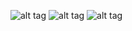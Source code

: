![alt tag](http://web.itu.edu.tr/ozdile/GitHub/Calculator/01.jpg)
![alt tag](http://web.itu.edu.tr/ozdile/GitHub/Calculator/02.jpg)
![alt tag](http://web.itu.edu.tr/ozdile/GitHub/Calculator/03.jpg)

